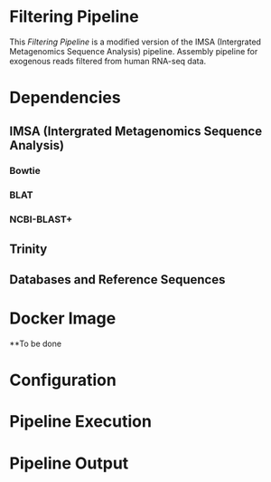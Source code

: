 # Filtering Pipeline
This *Filtering Pipeline* is a modified version of the IMSA (Intergrated Metagenomics Sequence Analysis) pipeline. Assembly pipeline for exogenous reads filtered from human RNA-seq data.

# Dependencies

## IMSA (Intergrated Metagenomics Sequence Analysis)

### Bowtie

### BLAT

### NCBI-BLAST+

## Trinity

## Databases and Reference Sequences

# Docker Image
**To be done

# Configuration

# Pipeline Execution

# Pipeline Output
